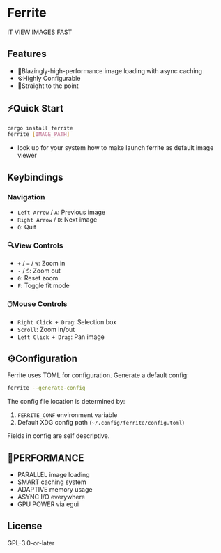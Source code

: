 # Ferrite

IT VIEW IMAGES FAST

## Features

- 🚀Blazingly-high-performance image loading with async caching
- ⚙️Highly Configurable
- 🎯Straight to the point
## ⚡Quick Start

```bash
cargo install ferrite
ferrite [IMAGE_PATH]
```
+ look up for your system how to make launch ferrite as default image viewer
## Keybindings

### Navigation
- `Left Arrow` / `A`: Previous image
- `Right Arrow` / `D`: Next image
- `Q`: Quit

### 🔍View Controls
- `+` / `=` / `W`: Zoom in
- `-` / `S`: Zoom out
- `0`: Reset zoom
- `F`: Toggle fit mode

### 🖱️Mouse Controls
- `Right Click + Drag`: Selection box
- `Scroll`: Zoom in/out
- `Left Click + Drag`: Pan image

## ⚙️Configuration

Ferrite uses TOML for configuration. Generate a default config:

```bash
ferrite --generate-config
```

The config file location is determined by:
1. `FERRITE_CONF` environment variable
2. Default XDG config path (`~/.config/ferrite/config.toml`)

Fields in config are self descriptive.

## 🏃PERFORMANCE

* PARALLEL image loading
* SMART caching system
* ADAPTIVE memory usage
* ASYNC I/O everywhere
* GPU POWER via egui

## License

GPL-3.0-or-later
